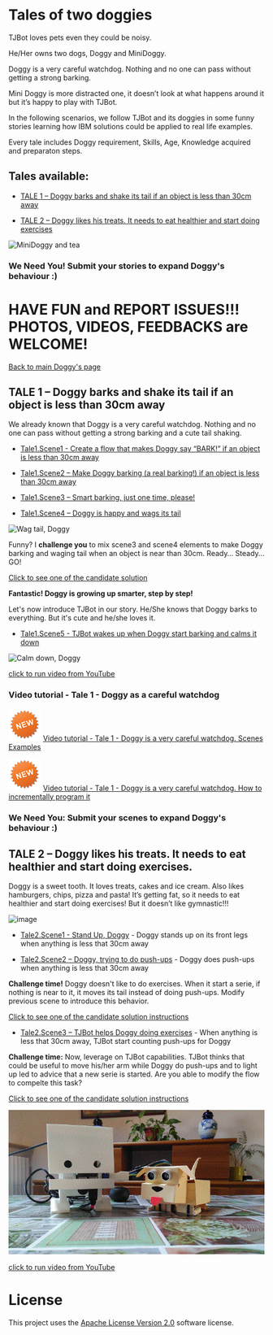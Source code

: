 # Tales of two doggies

TJBot loves pets even they could be noisy.

He/Her owns two dogs, Doggy and MiniDoggy.

Doggy is a very careful watchdog. Nothing and no one can pass without getting a strong barking.

Mini Doggy is more distracted one, it doesn’t look at what happens around it but it’s happy to play with TJBot.

In the following scenarios, we follow TJBot and its doggies in some funny stories learning how IBM solutions could be applied to real life examples.

Every tale includes Doggy requirement, Skills, Age, Knowledge acquired and preparaton steps.

## Tales available:

* [TALE 1 – Doggy barks and shake its tail if an object is less than 30cm away](Tales%20of%20two%20doggies.md#tale-1--doggy-barks-and-shake-its-tail-if-an-object-is-less-than-30cm-away)

* [TALE 2 – Doggy likes his treats.  It needs to eat healthier and start doing exercises](Tales%20of%20two%20doggies.md#tale-2-–doggy-is-a-greedy-pet-and-needs-to-go-on-diet)

![MiniDoggy and tea](Media/MiniDoggyReduced/MiniDoggyAnimated.gif)

### We Need You! Submit your stories to expand Doggy's behaviour :)

# HAVE FUN and REPORT ISSUES!!! PHOTOS, VIDEOS, FEEDBACKS are WELCOME!

[Back to main Doggy's page](https://github.com/fmanclossi/TJBot-playbook/tree/master/examples/Doggy)

## TALE 1 – Doggy barks and shake its tail if an object is less than 30cm away

We already known that Doggy is a very careful watchdog. Nothing and no one can pass without getting a strong barking and a cute tail shaking.

* [Tale1.Scene1 - Create a flow that makes Doggy say “BARK!” if an object is less than 30cm away](Tale1.Scene1.Say.BARK.md)

* [Tale1.Scene2 – Make Doggy barking (a real barking!) if an object is less than 30cm away](Tale1.Scene2.BARKING.md)

* [Tale1.Scene3 – Smart barking, just one time, please!](Tale1.Scene3.Smart.BARKING.md)

* [Tale1.Scene4 – Doggy is happy and wags its tail](Tale1.Scene4.Shake.Tail.md)

![Wag tail, Doggy](https://github.com/fmanclossi/TJBot-playbook/blob/master/examples/Doggy/Media/Tales/t01s04.Shake.Tail.animated.gif)

Funny? I **challenge you** to mix scene3 and scene4 elements to make Doggy barking and waging tail when an object is near than 30cm. Ready… Steady… GO!

[Click to see one of the candidate solution](https://github.com/fmanclossi/TJBot-playbook/blob/master/examples/Doggy/Media/Tales/t01C01.Barking.Shaking.Flow.jpg)

**Fantastic! Doggy is growing up smarter, step by step!**

Let's now introduce TJBot in our story. He/She knows that Doggy barks to everything. But it's cute and he/she loves it.

* [Tale1.Scene5 - TJBot wakes up when Doggy start barking and calms it down](Tale1.Scene5.TJBot.Identify.Object.And.Calm.Doggy.md)

![Calm down, Doggy](https://github.com/fmanclossi/TJBot-playbook/blob/master/examples/Doggy/Media/Tales/t01s05.TJBot.waked.up.Calm.Down.Doggy_with_TEXT.gif)

[click to run video from YouTube](https://youtu.be/5DM6FVKDyXQ)

### Video tutorial - Tale 1 - Doggy as a careful watchdog
![image](https://github.com/fmanclossi/TJBot-playbook/blob/master/Images/new_red_small.png) 
 [Video tutorial - Tale 1 - Doggy is a very careful watchdog. Scenes Examples](https://www.youtube.com/watch?v=NwoInhDqIkU)

![image](https://github.com/fmanclossi/TJBot-playbook/blob/master/Images/new_red_small.png) 
 [Video tutorial - Tale 1 - Doggy is a very careful watchdog. How to incrementally program it](https://www.youtube.com/watch?v=ObublU5FvRw)

### We Need You: Submit your scenes to expand Doggy's behaviour :)

## TALE 2 – Doggy likes his treats.  It needs to eat healthier and start doing exercises.

Doggy is a sweet tooth. It loves treats, cakes and ice cream. Also likes hamburgers, chips, pizza and pasta!  It’s getting fat, so it needs to eat healthier and start doing exercises! But it doesn’t like gymnastic!!!

![image](https://github.com/fmanclossi/TJBot-playbook/blob/master/examples/Doggy/Media/Tales/t02c01.Doggy.Lazy.PushUps.Animated.gif)

* [Tale2.Scene1 - Stand Up, Doggy](Tale1.Scene5.StandUp.Doggy.md) - Doggy stands up on its front legs when anything is less that 30cm away

* [Tale2.Scene2 – Doggy, trying to do push-ups](Tale2.Scene2.Doggy.Push-ups.md) - Doggy does push-ups when anything is less that 30cm away

**Challenge time!** Doggy doesn't like to do exercises. When it start a serie, if nothing is near to it, it moves its tail instead of doing push-ups. Modify previous scene to introduce this behavior.

[Click to see one of the candidate solution instructions](Tale2.Challenge1.Doggy.Lazy.Push-ups.md)

* [Tale2.Scene3 – TJBot helps Doggy doing exercises](Tale2.Scene3.TJBot.Helps.Doggy.Push-ups.md) - When anything is less that 30cm away, TJBot start counting push-ups for Doggy

**Challenge time:** Now, leverage on TJBot capabilities. TJBot thinks that could be useful to move his/her arm while Doggy do push-ups and to light up led to advice that a new serie is started. Are you able to modify the flow to compelte this task?

[Click to see one of the candidate solution instructions](Tale2.Challenge2.Doggy.TJBot.Lazy.Push-ups.md)

![image](https://github.com/fmanclossi/TJBot-playbook/blob/master/examples/Doggy/Media/Tales/TJBot.Helps.Doggy.Doing.Exercises.gif)

[click to run video from YouTube](https://youtu.be/vIt2zbiU5RU)

# License  
This project uses the [Apache License Version 2.0](../../LICENSE) software license.  
